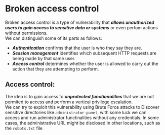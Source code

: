 # Broken access control
Broken access control is a type of vulnerability that ***allows unauthorized users to gain access to sensitive data or systems*** or even perfom actions without permissions.<br />
We can distinguish some of its parts as follows:
- ***Authentication*** confirms that the user is who they say they are.
- ***Session management*** identifies which subsequent HTTP requests are being made by that same user.
- ***Access control*** determines whether the user is allowed to carry out the action that they are attempting to perform.

## Access control:
The idea is to gain access to ***unprotected functionalities*** that we are not permited to access and perform a vertical privilege escalation.<br />
We can try to exploit this vulnerability using Brute Force attacks to Discover sensitive directories like `administrator-panel`, with some luck we can access and run administrator functinalities without any credentials.
In some cases, the administrative URL might be disclosed in other locations, such as the `robots.txt` file
